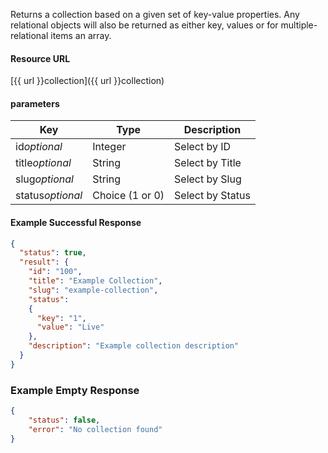 <!--
@title Get single collection by criteria
@author Moltin Ltd
@description Gets a collection based on the given criteria

@sidebar 1
@family Collection
@rate No
@auth Yes
@format JSON
@http GET
@version beta
-->

Returns a collection based on a given set of key-value properties. Any relational objects will also be returned as either key, values or for multiple-relational items an array.


#### Resource URL
[{{ url }}collection]({{ url }}collection)


#### parameters
Key | Type | Description
--- | ---- | -----------
id*optional* | Integer | Select by ID
title*optional* | String | Select by Title
slug*optional* | String | Select by Slug
status*optional* | Choice (1 or 0) | Select by Status

<!--code-->
#### Example Successful Response
``` json
{
  "status": true,
  "result": {
    "id": "100",
    "title": "Example Collection",
    "slug": "example-collection",
    "status":
    {
      "key": "1",
      "value": "Live"
    },
    "description": "Example collection description"
  }
}
```


### Example Empty Response
``` json
{
    "status": false,
    "error": "No collection found"
}
```
<!--/code-->